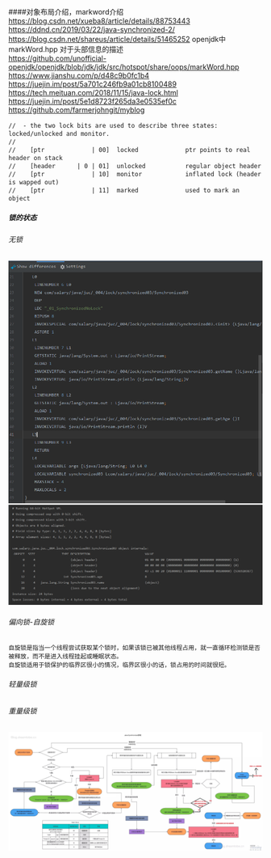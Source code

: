 ####对象布局介绍，markword介绍 
    https://blog.csdn.net/xueba8/article/details/88753443
    https://ddnd.cn/2019/03/22/java-synchronized-2/
    https://blog.csdn.net/shareus/article/details/51465252
    openjdk中 markWord.hpp 对于头部信息的描述  
    https://github.com/unofficial-openjdk/openjdk/blob/jdk/jdk/src/hotspot/share/oops/markWord.hpp
    https://www.jianshu.com/p/d48c9b0fc1b4
    https://juejin.im/post/5a701c246fb9a01cb8100489
    https://tech.meituan.com/2018/11/15/java-lock.html
    https://juejin.im/post/5e1d8723f265da3e0535ef0c
    https://github.com/farmerjohngit/myblog
    
    
    //  - the two lock bits are used to describe three states: locked/unlocked and monitor.
    //
    //    [ptr             | 00]  locked             ptr points to real header on stack
    //    [header      | 0 | 01]  unlocked           regular object header
    //    [ptr             | 10]  monitor            inflated lock (header is wapped out)
    //    [ptr             | 11]  marked             used to mark an object
##### 锁的状态

###### 无锁
![字节码](01-nolock-bytecode.jpg)   
![对象内存模型](01-nolock-jmm.jpg)  
###### 偏向锁-自旋锁
    自旋锁是指当一个线程尝试获取某个锁时，如果该锁已被其他线程占用，就一直循环检测锁是否被释放，而不是进入线程挂起或睡眠状态。
    自旋锁适用于锁保护的临界区很小的情况，临界区很小的话，锁占用的时间就很短。
###### 轻量级锁

###### 重量级锁


![锁升级的原理](20190323140321501.png)
